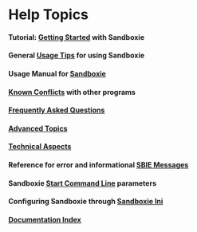 # Help Topics

#### Tutorial: [Getting Started](GettingStarted.md) with Sandboxie

#### General [Usage Tips](UsageTips.md) for using Sandboxie

#### Usage Manual for [Sandboxie](SandboxieControl.md)

#### [Known Conflicts](KnownConflicts.md) with other programs

#### [Frequently Asked Questions](FrequentlyAskedQuestions.md)

#### [Advanced Topics](AdvancedTopics.md)

#### [Technical Aspects](TechnicalAspects.md)

#### Reference for error and informational [SBIE Messages](SBIEMessages.md)

#### Sandboxie [Start Command Line](StartCommandLine.md) parameters

#### Configuring Sandboxie through [Sandboxie Ini](SandboxieIni.md)

#### [Documentation Index](AllPages.md)
